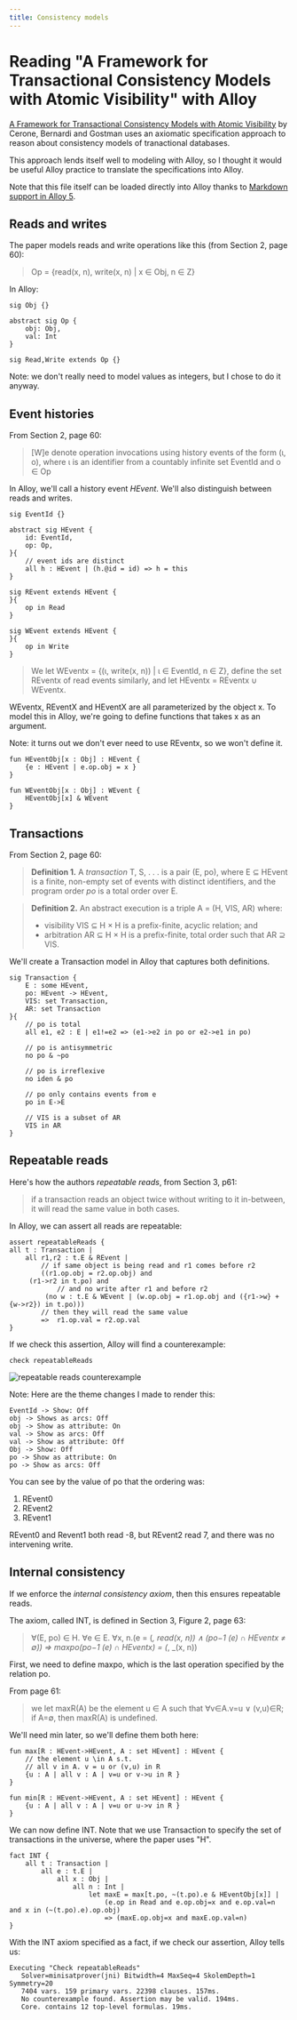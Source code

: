 ```yaml
---
title: Consistency models
---
```


# Reading "A Framework for Transactional Consistency Models with Atomic Visibility" with Alloy

[A Framework for Transactional Consistency Models with Atomic Visibility][1] by Cerone, Bernardi and
Gostman uses an axiomatic specification approach to reason about consistency
models of tranactional databases.

This approach lends itself well to modeling with Alloy, so I thought it would
be useful Alloy practice to translate the specifications into Alloy.

Note that this file itself can be loaded directly into Alloy thanks to [Markdown
support in Alloy 5][2].

## Reads and writes

The paper models reads and write operations like this (from Section 2, page
60):

> Op = {read(x, n), write(x, n) | x ∈ Obj, n ∈ Z}

In Alloy:

```alloy
sig Obj {}

abstract sig Op {
	obj: Obj,
	val: Int
}

sig Read,Write extends Op {}
```

Note: we don't really need to model values as integers, but I chose to do it
anyway.

## Event histories

From Section 2, page 60:

> [W]e denote operation invocations using history events of the form (ι, o), where ι is an identifier from a countably infinite
> set EventId and o ∈ Op

In Alloy, we'll call a history event *HEvent*. We'll also distinguish between
reads and writes.

```alloy
sig EventId {}

abstract sig HEvent {
	id: EventId,
	op: Op,
}{
	// event ids are distinct
	all h : HEvent | (h.@id = id) => h = this
}

sig REvent extends HEvent {
}{
	op in Read
}

sig WEvent extends HEvent {
}{
	op in Write
}
```

> We let WEventx = {(ι, write(x, n)) | ι ∈ EventId, n ∈ Z}, define the set REventx of read events similarly, and
> let HEventx = REventx ∪ WEventx.

WEventx, REventX and HEventX are all parameterized by the object x. To model
this in Alloy, we're going to define functions that takes x as an argument. 

Note: it turns out we don't ever need to use REventx, so we won't define it.

```alloy
fun HEventObj[x : Obj] : HEvent {
	{e : HEvent | e.op.obj = x }
}

fun WEventObj[x : Obj] : WEvent {
	HEventObj[x] & WEvent
}
```


## Transactions

From Section 2, page 60:

> **Definition 1.** A *transaction* T, S, . . . is a pair (E, po), where E ⊆ HEvent is a finite,
> non-empty set of events with distinct identifiers, and the program order *po* is a total order
> over E.
 
> **Definition 2.** An abstract execution is a triple A = (H, VIS, AR) where:
> - visibility VIS ⊆ H × H is a prefix-finite, acyclic relation; and
> - arbitration AR ⊆ H × H is a prefix-finite, total order such that AR ⊇ VIS.

We'll create a Transaction model in Alloy that captures both definitions.

```alloy
sig Transaction {
	E : some HEvent,
	po: HEvent -> HEvent,
	VIS: set Transaction,
	AR: set Transaction
}{
	// po is total
	all e1, e2 : E | e1!=e2 => (e1->e2 in po or e2->e1 in po)

	// po is antisymmetric
	no po & ~po
	
	// po is irreflexive
	no iden & po

	// po only contains events from e
	po in E->E

	// VIS is a subset of AR
	VIS in AR
}
```


## Repeatable reads 

Here's how the authors *repeatable reads*, from Section 3, p61:

>  if a transaction reads an object twice without writing to it in-between, it will read the same value in both cases.

In Alloy, we can assert all reads are repeatable:

```alloy
assert repeatableReads {
all t : Transaction | 
	all r1,r2 : t.E & REvent |
		// if same object is being read and r1 comes before r2
		((r1.op.obj = r2.op.obj) and 
     (r1->r2 in t.po) and
			// and no write after r1 and before r2
		 (no w : t.E & WEvent | (w.op.obj = r1.op.obj and ({r1->w} + {w->r2}) in t.po)))
		// then they will read the same value
		=> 	r1.op.val = r2.op.val
}
```

If we check this assertion, Alloy will find a counterexample:

```alloy
check repeatableReads
```

![repeatable reads counterexample](repeatable-reads.png)

Note: Here are the theme changes I made to render this:

```
EventId -> Show: Off
obj -> Shows as arcs: Off
obj -> Show as attribute: On
val -> Show as arcs: Off
val -> Show as attribute: Off
Obj -> Show: Off
po -> Show as attribute: On
po -> Show as arcs: Off
```

You can see by the value of po that the ordering was: 

1. REvent0
1. REvent2
1. REvent1

REvent0 and Revent1 both read -8, but REvent2 read 7, and there was no
intervening write.


## Internal consistency

If we enforce the *internal consistency axiom*, then this ensures repeatable
reads.

The axiom, called INT, is defined in Section 3, Figure 2, page 63:

> ∀(E, po) ∈ H. ∀e ∈ E. ∀x, n.(e = (_, read(x, n)) ∧ (po−1 (e) ∩ HEventx ≠ ∅)) ⇒  maxpo(po−1 (e) ∩ HEventx) = (_, _(x, n)) 

First, we need to define maxpo, which is the last operation specified by the relation
po. 

From page 61:

> we let maxR(A) be the element u ∈ A such that ∀v∈A.v=u ∨ (v,u)∈R; if A=∅, then maxR(A) is undefined. 

We'll need min later, so we'll define them both here: 

```alloy
fun max[R : HEvent->HEvent, A : set HEvent] : HEvent {
	// the element u \in A s.t.
	// all v in A. v = u or (v,u) in R
	{u : A | all v : A | v=u or v->u in R }
}

fun min[R : HEvent->HEvent, A : set HEvent] : HEvent {
	{u : A | all v : A | v=u or u->v in R }
}
```

We can now define INT. Note that we use Transaction to specify the set of
transactions in the universe, where the paper uses "H".

```alloy
fact INT {
	all t : Transaction |
		all e : t.E |
			all x : Obj |
				all n : Int |
					let maxE = max[t.po, ~(t.po).e & HEventObj[x]] | 
						(e.op in Read and e.op.obj=x and e.op.val=n and x in (~(t.po).e).op.obj)
						=> (maxE.op.obj=x and maxE.op.val=n)
}
```

With the INT axiom specified as a fact, if we check our assertion, Alloy tells
us:

```
Executing "Check repeatableReads"
   Solver=minisatprover(jni) Bitwidth=4 MaxSeq=4 SkolemDepth=1 Symmetry=20
   7404 vars. 159 primary vars. 22398 clauses. 157ms.
   No counterexample found. Assertion may be valid. 194ms.
   Core. contains 12 top-level formulas. 19ms.
```

[1]: http://drops.dagstuhl.de/opus/volltexte/2015/5375/pdf/15.pdf 
[2]: https://github.com/AlloyTools/org.alloytools.alloy/wiki/5.0.0-Change-List#markdown-syntax
